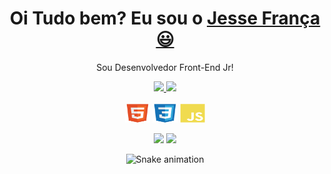 <div>
  
  <h1 align="center">
    Oi Tudo bem? Eu sou o 
    <a href="https://www.linkedin.com/in/edududuribeiro/">Jesse França 😃️</a>
  </h1>
  
  <p align="center">
    Sou Desenvolvedor Front-End Jr!
  </p>
  
</div>

<div align="center">
  <a href="https://github.com/jessefrance">
    <img height="150em" src="https://github-readme-stats.vercel.app/api?username=jessefrance&count_private=true&include_all_commits=true&show_icons=true&theme=dracula&hide_border=false&show_owner=true"/>
    <img height="150em" src="https://github-readme-stats.vercel.app/api/top-langs/?username=jessefrance&theme=dracula&hide_border=false&&layout=compact"/>
  </a>
</div>

<div align="center" valign="top"><br>
  <img align="center" alt="HTML" height="30" width="40" src="https://raw.githubusercontent.com/devicons/devicon/master/icons/html5/html5-original.svg">
  <img align="center" alt="CSS" height="30" width="40" src="https://raw.githubusercontent.com/devicons/devicon/master/icons/css3/css3-original.svg">
  <img align="center" alt="Js" height="30" width="40" src="https://raw.githubusercontent.com/devicons/devicon/master/icons/javascript/javascript-plain.svg">
  
  </div><br>

<div align="center">
  <a href="https://www.linkedin.com/in/jesse-fran%C3%A7a-6a0070128/" target="_blank"><img src="https://img.shields.io/badge/-LinkedIn-%230077B5?style=for-the-badge&logo=linkedin&logoColor=white" target="_blank"></a> 
  <a href="mailto:jesseluis09@gmail.com"><img src="https://img.shields.io/badge/-Gmail-%23333?style=for-the-badge&logo=gmail&logoColor=white" target="_blank"></a>
</div>

<div align="center">

  ![Snake animation]( https://github.com/jessefrance/Perfil-GitHub/blob/output/github-contribution-grid-snake.svg)
                    
</div>

